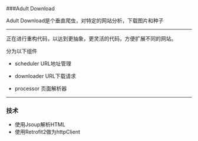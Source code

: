 ###Adult Download


Adult Download是个垂直爬虫，对特定的网站分析，下载图片和种子

***

正在进行重构代码，以达到更抽象，更灵活的代码，方便扩展不同的网站。

分为以下组件

* scheduler     URL地址管理

* downloader    URL下载请求

* processor     页面解析器


***


### 技术

- 使用Jsoup解析HTML
- 使用Retrofit2做为httpClient
